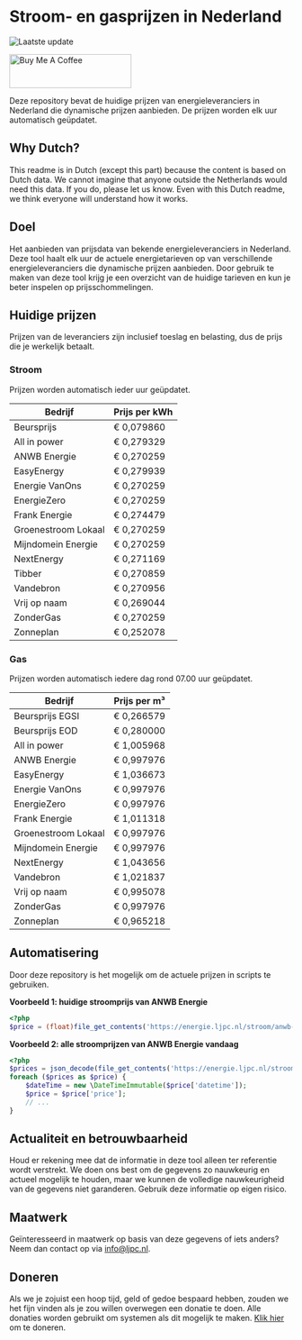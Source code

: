 # Stroom- en gasprijzen in Nederland

![Laatste update](https://img.shields.io/badge/laatste%20update-2023--06--07%2004%3A00%20CET-brightgreen)

<a href="https://www.buymeacoffee.com/Lars-" target="_blank"><img src="https://cdn.buymeacoffee.com/buttons/v2/default-orange.png" alt="Buy Me A Coffee" height="60" style="height: 60px !important;width: 217px !important;" ></a>

Deze repository bevat de huidige prijzen van energieleveranciers in Nederland die dynamische prijzen aanbieden. De prijzen worden elk uur automatisch geüpdatet.

## Why Dutch?

This readme is in Dutch (except this part) because the content is based on Dutch data. We cannot imagine that anyone outside the Netherlands would need this data. If you do, please let us know. Even with this Dutch readme, we think
everyone will understand how it works.

## Doel

Het aanbieden van prijsdata van bekende energieleveranciers in Nederland. Deze tool haalt elk uur de actuele energietarieven op van verschillende energieleveranciers die dynamische prijzen aanbieden. Door gebruik te maken van deze tool
krijg je een overzicht van de huidige tarieven en kun je beter inspelen op prijsschommelingen.

## Huidige prijzen

Prijzen van de leveranciers zijn inclusief toeslag en belasting, dus de prijs die je werkelijk betaalt.

### Stroom

Prijzen worden automatisch ieder uur geüpdatet.

 Bedrijf | Prijs per kWh 
---------|---------------
Beursprijs | € 0,079860
All in power | € 0,279329
ANWB Energie | € 0,270259
EasyEnergy | € 0,279939
Energie VanOns | € 0,270259
EnergieZero | € 0,270259
Frank Energie | € 0,274479
Groenestroom Lokaal | € 0,270259
Mijndomein Energie | € 0,270259
NextEnergy | € 0,271169
Tibber | € 0,270859
Vandebron | € 0,270956
Vrij op naam | € 0,269044
ZonderGas | € 0,270259
Zonneplan | € 0,252078


### Gas

Prijzen worden automatisch iedere dag rond 07.00 uur geüpdatet.

 Bedrijf | Prijs per m³ 
---------|--------------
Beursprijs EGSI | € 0,266579
Beursprijs EOD | € 0,280000
All in power | € 1,005968
ANWB Energie | € 0,997976
EasyEnergy | € 1,036673
Energie VanOns | € 0,997976
EnergieZero | € 0,997976
Frank Energie | € 1,011318
Groenestroom Lokaal | € 0,997976
Mijndomein Energie | € 0,997976
NextEnergy | € 1,043656
Vandebron | € 1,021837
Vrij op naam | € 0,995078
ZonderGas | € 0,997976
Zonneplan | € 0,965218


## Automatisering

Door deze repository is het mogelijk om de actuele prijzen in scripts te gebruiken.

**Voorbeeld 1: huidige stroomprijs van ANWB Energie**

```php
<?php
$price = (float)file_get_contents('https://energie.ljpc.nl/stroom/anwb-energie-nu.txt');

```

**Voorbeeld 2: alle stroomprijzen van ANWB Energie vandaag**

```php
<?php
$prices = json_decode(file_get_contents('https://energie.ljpc.nl/stroom/all-in-power-vandaag.json'),true);
foreach ($prices as $price) {
    $dateTime = new \DateTimeImmutable($price['datetime']);
    $price = $price['price'];
    // ...
}
```

## Actualiteit en betrouwbaarheid

Houd er rekening mee dat de informatie in deze tool alleen ter referentie wordt verstrekt. We doen ons best om de gegevens zo nauwkeurig en actueel mogelijk te houden, maar we kunnen de volledige nauwkeurigheid van de gegevens niet
garanderen. Gebruik deze informatie op eigen risico.

## Maatwerk

Geïnteresseerd in maatwerk op basis van deze gegevens of iets anders? Neem dan contact op
via [info@ljpc.nl](mailto:info@ljpc.nl?subject=Energie%20prijzen).

## Doneren

Als we je zojuist een hoop tijd, geld of gedoe bespaard hebben, zouden we het fijn vinden als je zou willen overwegen een
donatie te doen. Alle donaties worden gebruikt om systemen als dit mogelijk te
maken. [Klik hier](https://www.buymeacoffee.com/Lars-) om te doneren.
